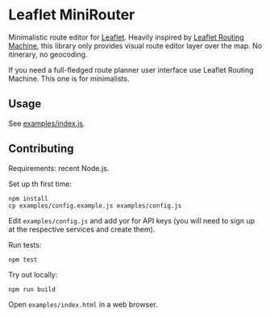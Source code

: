# Leaflet MiniRouter

Minimalistic route editor for [Leaflet](https://leafletjs.com/). Heavily inspired by [Leaflet Routing Machine](https://github.com/perliedman/leaflet-routing-machine), this library only provides
visual route editor layer over the map. No itinerary, no geocoding.

If you need a full-fledged route planner user interface use Leaflet Routing Machine. This one is for minimalists.

## Usage

See [examples/index.js](examples/index.js).

## Contributing

Requirements: recent Node.js.

Set up th first time:

    npm install
    cp examples/config.example.js examples/config.js

Edit `examples/config.js` and add yor for API keys (you will need to sign up at the respective services and create them).

Run tests:

    npm test

Try out locally:

    npm run build

Open `examples/index.html` in a web browser.
